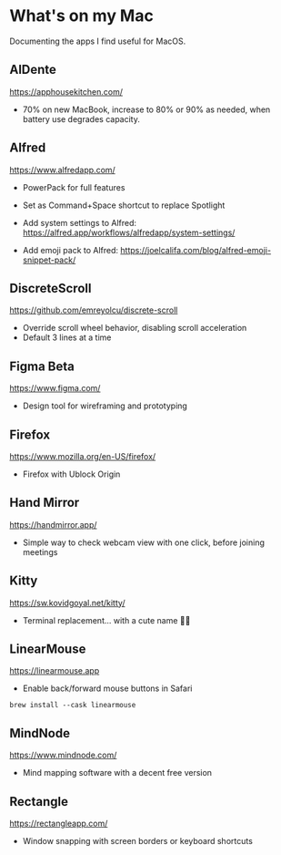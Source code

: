 # What's on my Mac

Documenting the apps I find useful for MacOS.

## AlDente
https://apphousekitchen.com/
- 70% on new MacBook, increase to 80% or 90% as needed, when battery use degrades capacity.

## Alfred
https://www.alfredapp.com/
- PowerPack for full features
- Set as Command+Space shortcut to replace Spotlight

- Add system settings to Alfred: https://alfred.app/workflows/alfredapp/system-settings/
- Add emoji pack to Alfred: https://joelcalifa.com/blog/alfred-emoji-snippet-pack/

## DiscreteScroll
https://github.com/emreyolcu/discrete-scroll
- Override scroll wheel behavior, disabling scroll acceleration
- Default 3 lines at a time

## Figma Beta
https://www.figma.com/
- Design tool for wireframing and prototyping

## Firefox
https://www.mozilla.org/en-US/firefox/
- Firefox with Ublock Origin

## Hand Mirror
https://handmirror.app/
- Simple way to check webcam view with one click, before joining meetings

## Kitty
https://sw.kovidgoyal.net/kitty/
- Terminal replacement... with a cute name 🤷‍♀️

## LinearMouse
https://linearmouse.app

- Enable back/forward mouse buttons in Safari

```console
brew install --cask linearmouse
```

## MindNode
https://www.mindnode.com/
- Mind mapping software with a decent free version

## Rectangle
https://rectangleapp.com/
- Window snapping with screen borders or keyboard shortcuts

